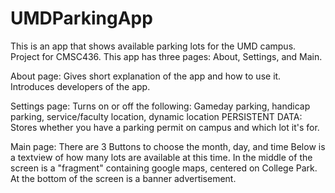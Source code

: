 # UMDParkingApp
This is an app that shows available parking lots for the UMD campus. Project for CMSC436.
This app has three pages: About, Settings, and Main.

About page:
Gives short explanation of the app and how to use it.
Introduces developers of the app.

Settings page:
Turns on or off the following: Gameday parking, handicap parking, service/faculty location, dynamic location
PERSISTENT DATA: Stores whether you have a parking permit on campus and which lot it's for.

Main page: 
There are 3 Buttons to choose the month, day, and time
Below is a textview of how many lots are available at this time.
In the middle of the screen is a "fragment" containing google maps, centered on College Park.
At the bottom of the screen is a banner advertisement.
